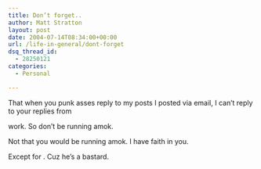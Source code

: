 ```yaml
---
title: Don’t forget..
author: Matt Stratton
layout: post
date: 2004-07-14T08:34:00+00:00
url: /life-in-general/dont-forget
dsq_thread_id:
  - 28250121
categories:
  - Personal

---
```

That when you punk asses reply to my posts I posted via email, I can&#8217;t reply to your replies from
  
work. So don&#8217;t be running amok.

Not that you would be running amok. I have faith in you.

Except for . Cuz he&#8217;s a bastard.